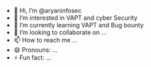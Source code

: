 - 👋 Hi, I’m @aryaninfosec
- 👀 I’m interested in VAPT and cyber Security 
- 🌱 I’m currently learning VAPT and Bug bounty
- 💞️ I’m looking to collaborate on ...
- 📫 How to reach me ...
- 😄 Pronouns: ...
- ⚡ Fun fact: ...

<!---
aryaninfosec/aryaninfosec is a ✨ special ✨ repository because its `README.md` (this file) appears on your GitHub profile.
You can click the Preview link to take a look at your changes.
--->
